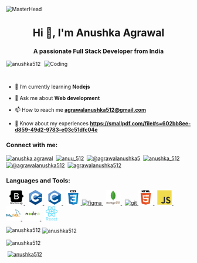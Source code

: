 ![MasterHead](https://4kwallpapers.com/images/walls/thumbs_3t/2191.jpg)
<h1 align="center">Hi 👋, I'm Anushka Agrawal</h1>
<h3 align="center">A passionate Full Stack Developer from India</h3>

<img align="right" alt="Coding" width="400" src="https://mir-s3-cdn-cf.behance.net/project_modules/disp/601014116770475.6068beff4640a.gif">
<p align="left"> <img src="https://komarev.com/ghpvc/?username=anushka512&label=Profile%20views&color=0e75b6&style=flat" alt="anushka512" /> </p>
<p align="left"> <a href="https://twitter.com/" target="blank"><img src="https://img.shields.io/twitter/follow/?logo=twitter&style=for-the-badge" alt="" /></a></p>

- 🌱 I’m currently learning **Nodejs**

- 💬 Ask me about **Web development**

- 📫 How to reach me **agrawalanushka512@gmail.com**

- 📄 Know about my experiences **https://smallpdf.com/file#s=602bb8ee-d859-49d2-9783-e03c51dfc04e**

<h3 align="left">Connect with me:</h3>
<p align="left">
<a href="https://linkedin.com/in/anushka agrawal" target="blank"><img align="center" src="https://raw.githubusercontent.com/rahuldkjain/github-profile-readme-generator/master/src/images/icons/Social/linked-in-alt.svg" alt="anushka agrawal" height="30" width="40" /></a><span></span>&nbsp;
<a href="https://www.codechef.com/users/anuu_512" target="blank"><img align="center" src="https://cdn.jsdelivr.net/npm/simple-icons@3.1.0/icons/codechef.svg" alt="anuu_512" height="30" width="40" /></a><span></span>&nbsp;
<a href="https://www.hackerrank.com/@agrawalanushka5" target="blank"><img align="center" src="https://raw.githubusercontent.com/rahuldkjain/github-profile-readme-generator/master/src/images/icons/Social/hackerrank.svg" alt="@agrawalanushka5" height="30" width="40" /></a><span></span>&nbsp;
<a href="https://www.leetcode.com/anushka_512" target="blank"><img align="center" src="https://raw.githubusercontent.com/rahuldkjain/github-profile-readme-generator/master/src/images/icons/Social/leet-code.svg" alt="anushka_512" height="30" width="40" /></a><span></span>&nbsp;
<a href="https://www.hackerearth.com/@agrawalanushka512" target="blank"><img align="center" src="https://raw.githubusercontent.com/rahuldkjain/github-profile-readme-generator/master/src/images/icons/Social/hackerearth.svg" alt="@agrawalanushka512" height="30" width="40" /></a><span></span>&nbsp;
<a href="https://auth.geeksforgeeks.org/user/agrawalanushka512" target="blank"><img align="center" src="https://raw.githubusercontent.com/rahuldkjain/github-profile-readme-generator/master/src/images/icons/Social/geeks-for-geeks.svg" alt="agrawalanushka512" height="30" width="40" /></a>
</p>

<h3 align="left">Languages and Tools:</h3>
<p align="left"> <span></span>&nbsp;
  <a href="https://getbootstrap.com" target="_blank" rel="noreferrer"> <img src="https://raw.githubusercontent.com/devicons/devicon/master/icons/bootstrap/bootstrap-plain-wordmark.svg" alt="bootstrap" width="40" height="40"/> </a> <span></span>&nbsp;
  <a href="https://www.w3schools.com/cpp/" target="_blank" rel="noreferrer"> <img src="https://raw.githubusercontent.com/devicons/devicon/master/icons/cplusplus/cplusplus-original.svg" alt="cplusplus" width="40" height="40"/> </a> <span></span>&nbsp;
   <a href="https://www.cprogramming.com/" target="_blank" rel="noreferrer"> <img src="https://raw.githubusercontent.com/devicons/devicon/master/icons/c/c-original.svg" alt="c" width="40" height="40"/> </a><span></span>&nbsp;
  <a href="https://www.w3schools.com/css/" target="_blank" rel="noreferrer"> <img src="https://raw.githubusercontent.com/devicons/devicon/master/icons/css3/css3-original-wordmark.svg" alt="css3" width="40" height="40"/> </a> <a href="https://www.figma.com/" target="_blank" rel="noreferrer"> <img src="https://www.vectorlogo.zone/logos/figma/figma-icon.svg" alt="figma" width="40" height="40"/> </a><span></span>&nbsp;
    <a href="https://www.mongodb.com/" target="_blank" rel="noreferrer"> <img src="https://raw.githubusercontent.com/devicons/devicon/master/icons/mongodb/mongodb-original-wordmark.svg" alt="mongodb" width="40" height="40"/> </a><span></span>&nbsp;
  <a href="https://git-scm.com/" target="_blank" rel="noreferrer"> <img src="https://www.vectorlogo.zone/logos/git-scm/git-scm-icon.svg" alt="git" width="40" height="40"/> </a> <a href="https://www.w3.org/html/" target="_blank" rel="noreferrer"> <img src="https://raw.githubusercontent.com/devicons/devicon/master/icons/html5/html5-original-wordmark.svg" alt="html5" width="40" height="40"/> </a><span></span>&nbsp;
  <a href="https://developer.mozilla.org/en-US/docs/Web/JavaScript" target="_blank" rel="noreferrer"> <img src="https://raw.githubusercontent.com/devicons/devicon/master/icons/javascript/javascript-original.svg" alt="javascript" width="40" height="40"/> </a><span></span>&nbsp;
  <a href="https://www.mysql.com/" target="_blank" rel="noreferrer"> <img src="https://raw.githubusercontent.com/devicons/devicon/master/icons/mysql/mysql-original-wordmark.svg" alt="mysql" width="40" height="40"/> </a><span></span>&nbsp;
  <a href="https://nodejs.org" target="_blank" rel="noreferrer"> <img src="https://raw.githubusercontent.com/devicons/devicon/master/icons/nodejs/nodejs-original-wordmark.svg" alt="nodejs" width="40" height="40"/> </a><span></span>&nbsp;
  <a href="https://reactjs.org/" target="_blank" rel="noreferrer"> <img src="https://raw.githubusercontent.com/devicons/devicon/master/icons/react/react-original-wordmark.svg" alt="react" width="40" height="40"/> </a></p>

<p><img align="left" src="https://github-readme-stats.vercel.app/api/top-langs?username=anushka512&show_icons=true&locale=en&layout=compact" alt="anushka512" /></p>

<p>&nbsp;<img align="center" src="https://github-readme-stats.vercel.app/api?username=anushka512&show_icons=true&locale=en" alt="anushka512" /></p>

<p><img align="center" src="https://github-readme-streak-stats.herokuapp.com/?user=anushka512&" alt="anushka512" /></p>

<p align="left"> <span></span>&nbsp;<a href="https://github.com/ryo-ma/github-profile-trophy"><img src="https://github-profile-trophy.vercel.app/?username=anushka512" alt="anushka512" /></a> <span></span>&nbsp;</p>
